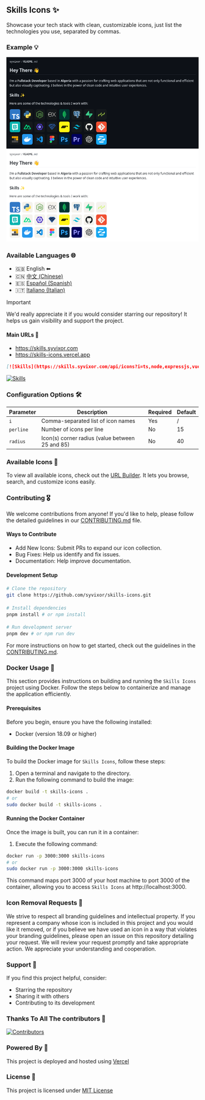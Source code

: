 ## Skills Icons ✨

Showcase your tech stack with clean, customizable icons, just list the technologies you use, separated by commas.

### Example 💡

![Banner Dark](./.github/example-dark.png#gh-dark-mode-only)
![Banner Light](./.github/example-light.png#gh-light-mode-only)

### Available Languages 🌐

- 🇬🇧 English ⬅
- 🇨🇳 [中文 (Chinese)](./i18n/zh/README.md)
- 🇪🇸 [Español (Spanish)](./i18n/es/README.md)
- 🇮🇹 [Italiano (Italian)](./i18n/it/README.md)

> [!IMPORTANT]
> We'd really appreciate it if you would consider starring our repository! It helps us gain visibility and support the project.

#### Main URLs 🔗

- https://skills.syvixor.com
- https://skills-icons.vercel.app

```markdown
[![Skills](https://skills.syvixor.com/api/icons?i=ts,node,expressjs,vue,nuxt,mongodb,prisma)](https://github.com/syvixor/skills-icons)
```

[![Skills](https://skills.syvixor.com/api/icons?i=ts,node,expressjs,vue,nuxt,mongodb,prisma)](https://github.com/syvixor/skills-icons)

### Configuration Options 🛠️

| Parameter | Description                                      | Required | Default |
|-----------|--------------------------------------------------|----------|---------|
| `i`       | Comma-separated list of icon names               | Yes      | /       |
| `perline` | Number of icons per line                         | No       | 15      |
| `radius`  | Icon(s) corner radius (value between 25 and 85)  | No       | 40      |

### Available Icons 🎨

To view all available icons, check out the [URL Builder](https://builder.syvixor.com). It lets you browse, search, and customize icons easily.

### Contributing 🎖️

We welcome contributions from anyone! If you'd like to help, please follow the detailed guidelines in our [CONTRIBUTING.md](.github/CONTRIBUTING.md) file.

#### Ways to Contribute

- Add New Icons: Submit PRs to expand our icon collection.
- Bug Fixes: Help us identify and fix issues.
- Documentation: Help improve documentation.

#### Development Setup

```bash
# Clone the repository
git clone https://github.com/syvixor/skills-icons.git

# Install dependencies
pnpm install # or npm install

# Run development server
pnpm dev # or npm run dev
```

For more instructions on how to get started, check out the guidelines in the [CONTRIBUTING.md](.github/CONTRIBUTING.md).

### Docker Usage 🐳

This section provides instructions on building and running the `Skills Icons` project using Docker. Follow the steps below to containerize and manage the application efficiently.

#### Prerequisites

Before you begin, ensure you have the following installed:
- Docker (version 18.09 or higher)

#### Building the Docker Image

To build the Docker image for `Skills Icons`, follow these steps:
1. Open a terminal and navigate to the directory.
2. Run the following command to build the image:
```bash
docker build -t skills-icons .
# or
sudo docker build -t skills-icons .
```

#### Running the Docker Container

Once the image is built, you can run it in a container:
1. Execute the following command:
```bash
docker run -p 3000:3000 skills-icons
# or
sudo docker run -p 3000:3000 skills-icons
```

This command maps port 3000 of your host machine to port 3000 of the container, allowing you to access `Skills Icons` at http://localhost:3000.

### Icon Removal Requests 🚫

We strive to respect all branding guidelines and intellectual property. If you represent a company whose icon is included in this project and you would like it removed, or if you believe we have used an icon in a way that violates your branding guidelines, please open an issue on this repository detailing your request. We will review your request promptly and take appropriate action. We appreciate your understanding and cooperation.

### Support 💝

If you find this project helpful, consider:

- Starring the repository
- Sharing it with others
- Contributing to its development

### Thanks To All The contributors 🙏

[![Contributors](https://contrib.rocks/image?repo=syvixor/skills-icons)](https://github.com/syvixor/skills-icons/graphs/contributors)

### Powered By 🛟

This project is deployed and hosted using [Vercel](https://vercel.com)

### License 📝

This project is licensed under [MIT License](LICENSE)